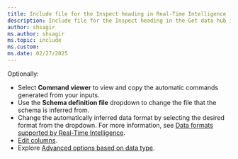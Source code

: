 ```yaml
---
title: Include file for the Inspect heading in Real-Time Intelligence
description: Include file for the Inspect heading in the Get data hub in Real-Time Intelligence.
author: shsagir
ms.author: shsagir
ms.topic: include
ms.custom: 
ms.date: 02/27/2025
---
```

Optionally:

* Select **Command viewer** to view and copy the automatic commands generated from your inputs.
* Use the **Schema definition file** dropdown to change the file that the schema is inferred from.
* Change the automatically inferred data format by selecting the desired format from the dropdown. For more information, see [Data formats supported by Real-Time Intelligence](ingestion-supported-formats.md).
* [Edit columns](#edit-columns).
* Explore [Advanced options based on data type](#advanced-options-based-on-data-type).
